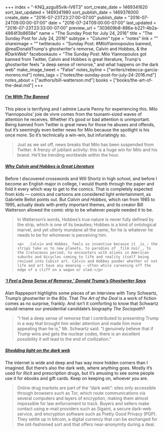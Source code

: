 +++
index = "-KNQ_azgu85vlk-lV6T3"
sort_create_date = 1469341620
sort_last_updated = 1469341980
sort_publish_date = 1469376000
create_date = "2016-07-23T23:27:00-07:00"
publish_date = "2016-07-24T09:00:00-07:00"
date = "2016-07-24T09:00:00-07:00"
last_updated = "2016-07-23T23:33:00-07:00"
preview_url = "303609b8-886a-b221-4b2a-4864f3b8658e"
name = "The Sunday Post for July 24, 2016"
title = "The Sunday Post for July 24, 2016"
subtype = "Column"
type = "notes"
link = ""
shareimage = ""
twitterauto = "Sunday Post: #MiloYiannopoulos banned, @realDonaldTrump's ghostwriter's remorse, Calvin and Hobbes, & the #DarkWeb"
facebookauto = "The Sunday Post: Milo Yiannopoulos got banned from Twitter, Calvin and Hobbes is great literature, Trump's ghostwriter feels \"a deep sense of remorse,\" and what happens on the dark web"
make_image_tweet = "False"
notes_byline = ["writers/rebecca-garcia-moreno.md"]
notes_tags = ["notes/the-sunday-post-for-july-24-2016.md"]
notes_about = ["authors/bill-watterson.md"]
books = ["books/the-art-of-the-deal.md"]
+++
<h5><a href="https://medium.com/welcome-to-the-scream-room/im-with-the-banned-8d1b6e0b2932#.4mz600tsw" title="I’m With The Banned">I’m With The Banned</a></h5>

This piece is terrifying and I admire Laurie Penny for experiencing this. Milo Yiannopoulos’ joie de vivre comes from the tsunami-sized waves of attention he receives. Whether it’s good or bad attention is unimportant. Being banned from Twitter is great news for those he abuses and offends, but it’s seemingly even better news for Milo because the spotlight is his once more. So it’s technically a win-win, but infuriatingly so.  

<blockquote>
Just as we set off, news breaks that Milo has been suspended from Twitter. A frenzy of jubilant activity: this is a huge win for Milo and his brand. He’ll be trending worldwide within the hour.
</blockquote> 

<h5><a href="Why Calvin and Hobbes is Great Literature">Why Calvin and Hobbes is Great Literature</a></h5>

Before I discovered crosswords and Will Shortz in high school, and before I become an English major in college, I would thumb through the paper and fold it every which way to get to the comics. That is completely expected from kids — comics and cartoons are considered light entertainment, as Gabrielle Bellot points out. But _Calvin and Hobbes_, which ran from 1985 to 1995, actually deals with pretty important themes, and its creator Bill Watterson allowed the comic strip to be whatever people needed it to be. 

<blockquote>
	<p>	 In Watterson’s words, Hobbes’s true nature is never fully defined by the strip, which is one of its beauties; Hobbes is a kind of ontological marvel, and yet utterly mundane all the same, for he is whatever he needs to be for whomever is perceiving him.</p>

	<p>	 _Calvin and Hobbes_ feels so inventive because it _is_: the strips take us to new planets, to parodies of _film noir_, to the Cretaceous period, to encounters with aliens in American suburbs and bicycles coming to life and reality itself being revised into Cubist art. Calvin and Hobbes ponder whether or not life and art have any meaning — often while careening off the edge of a cliff on a wagon or sled.</p>
</blockquote> 

<h5><a href="http://www.nytimes.com/2016/07/19/us/politics/trump-book-tony-schwartz.html?smid=tw-nytimes&smtyp=cur&_r=0&referer=https:/t.co/bcW5982rPv" title="‘I Feel a Deep Sense of Remorse,’ Donald Trump’s Ghostwriter Says">‘I Feel a Deep Sense of Remorse,’ Donald Trump’s Ghostwriter Says</a></h5>

Alan Rappeport highlights some pieces of an interview with Tony Schwartz, Trump’s ghostwriter in the 80s. That _The Art of the Deal_ is a work of fiction comes as no surprise, frankly. And isn’t it comforting to know that Schwartz would rename our presidential candidate’s biography _The Sociopath_? 

<blockquote> 
	"I feel a deep sense of remorse that I contributed to presenting Trump in a way that brought him wider attention and made him more appealing than he is," Mr. Schwartz said. "I genuinely believe that if Trump wins and gets the nuclear codes, there is an excellent possibility it will lead to the end of civilization."
</blockquote>

<h5><a href="http://www.economist.com/news/international/21702176-drug-trade-moving-street-online-cryptomarkets-forced-compete" title="Shedding light on the dark web">Shedding light on the dark web</a></h5>

The internet is wide and deep and has way more hidden corners than I imagined. But there’s also the dark web, where anything goes. Mostly it’s used for illicit and prescription drugs, but it’s amusing to see some people use it for ebooks and gift cards. Keep on keeping on, whoever you are. 

<blockquote> 
Online drug markets are part of the “dark web”: sites only accessible through browsers such as Tor, which route communications via several computers and layers of encryption, making them almost impossible for law enforcement to track. Buyers and sellers make contact using e-mail providers such as Sigaint, a secure dark-web service, and encryption software such as Pretty Good Privacy (PGP). They settle up in bitcoin, a digital currency that can be exchanged for the old-fashioned sort and that offers near-anonymity during a deal.
</blockquote>